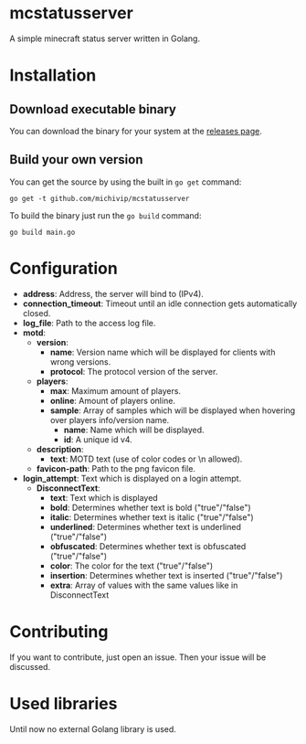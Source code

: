 # mcstatusserver
A simple minecraft status server written in Golang.

# Installation
## Download executable binary
You can download the binary for your system at the [releases page](https://github.com/michivip/mcstatusserver/releases).
## Build your own version
You can get the source by using the built in `go get` command:
```
go get -t github.com/michivip/mcstatusserver
```
To build the binary just run the `go build` command:
```
go build main.go
```

# Configuration
- **address**: Address, the server will bind to (IPv4).
- **connection_timeout**: Timeout until an idle connection gets automatically closed.
- **log_file**: Path to the access log file.
- **motd**:
  - **version**:
    - **name**: Version name which will be displayed for clients with wrong versions.
    - **protocol**: The protocol version of the server.
  - **players**:
    - **max**: Maximum amount of players.
    - **online**: Amount of players online.
    - **sample**: Array of samples which will be displayed when hovering over players info/version name.
      - **name**: Name which will be displayed.
      - **id**: A unique id v4.
  - **description**:
    - **text**: MOTD text (use of color codes or \n allowed).
  - **favicon-path**: Path to the png favicon file.
- **login_attempt**: Text which is displayed on a login attempt.
  - **DisconnectText**:
    - **text**: Text which is displayed
    - **bold**: Determines whether text is bold ("true"/"false")
    - **italic**: Determines whether text is italic ("true"/"false")
    - **underlined**: Determines whether text is underlined ("true"/"false")
    - **obfuscated**: Determines whether text is obfuscated ("true"/"false")
    - **color**: The color for the text ("true"/"false")
    - **insertion**: Determines whether text is inserted ("true"/"false")
    - **extra**: Array of values with the same values like in DisconnectText

# Contributing
If you want to contribute, just open an issue. Then your issue will be discussed.

# Used libraries
Until now no external Golang library is used.